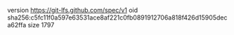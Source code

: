 version https://git-lfs.github.com/spec/v1
oid sha256:c5fc11f0a597e63531ace8af221c0fb0891912706a818f426d15905deca62ffa
size 1797
